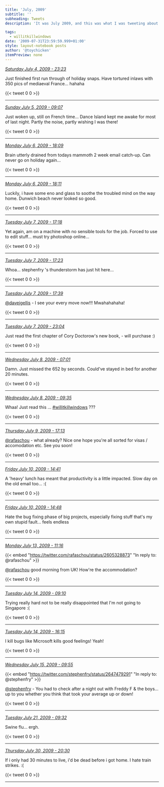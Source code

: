 ```yaml
---
title: 'July, 2009'
subtitle: ''
subheading: Tweets
description: 'It was July 2009, and this was what I was tweeting about...'

tags:
  - willitkillwindows
date: '2009-07-31T23:59:59.999+01:00'
style: layout-notebook posts
author: '@toychicken'
itemPreview: none
---
```


<p><a id="2474866259" href="#2474866259"><em title="2009-07-04T23:23:55.000+01:00">Saturday July 4, 2009 - 23:23</em></a></p>
      
Just finished first run through of holiday snaps. Have tortured inlaws with 350 pics of mediaeval France... hahaha

{{< tweet 0 0 >}}

---

<p><a id="2480210864" href="#2480210864"><em title="2009-07-05T09:07:30.000+01:00">Sunday July 5, 2009 - 09:07</em></a></p>
      
Just woken up, still on French time... Dance Island kept me awake for most of last night. Partly the noise, partly wishing I was there!

{{< tweet 0 0 >}}

---

<p><a id="2499723035" href="#2499723035"><em title="2009-07-06T18:09:26.000+01:00">Monday July 6, 2009 - 18:09</em></a></p>
      
Brain utterly drained from todays mammoth 2 week email catch-up. Can never go on holiday again...

{{< tweet 0 0 >}}

---

<p><a id="2499753186" href="#2499753186"><em title="2009-07-06T18:11:33.000+01:00">Monday July 6, 2009 - 18:11</em></a></p>
      
Luckily, i have some eno and glass to soothe the troubled mind on the way home. Dunwich beach never looked so good.

{{< tweet 0 0 >}}

---

<p><a id="2516218708" href="#2516218708"><em title="2009-07-07T17:18:51.000+01:00">Tuesday July 7, 2009 - 17:18</em></a></p>
      
Yet again, am on a machine with no sensible tools for the job. Forced to use  to edit stuff... must try photoshop online...

{{< tweet 0 0 >}}

---

<p><a id="2516285156" href="#2516285156"><em title="2009-07-07T17:23:01.000+01:00">Tuesday July 7, 2009 - 17:23</em></a></p>
      
Whoa... stephenfry 's thunderstorm has just hit here...

{{< tweet 0 0 >}}

---

<p><a id="2516542290" href="#2516542290"><em title="2009-07-07T17:39:10.000+01:00">Tuesday July 7, 2009 - 17:39</em></a></p>
      
[@davejgellis](https://twitter.com/@davejgellis)  - I see your every move now!!! Mwahahahaha!

{{< tweet 0 0 >}}

---

<p><a id="2521979739" href="#2521979739"><em title="2009-07-07T23:04:09.000+01:00">Tuesday July 7, 2009 - 23:04</em></a></p>
      
Just read the first chapter of Cory Doctorow's new book,  - will purchase :)

{{< tweet 0 0 >}}

---

<p><a id="2528483941" href="#2528483941"><em title="2009-07-08T07:01:00.000+01:00">Wednesday July 8, 2009 - 07:01</em></a></p>
      
Damn. Just missed the 652 by seconds. Could've stayed in bed for another 20 minutes.

{{< tweet 0 0 >}}

---

<p><a id="2529761525" href="#2529761525"><em title="2009-07-08T09:35:14.000+01:00">Wednesday July 8, 2009 - 09:35</em></a></p>
      
Whaa! Just read this  ... [#willitkillwindows](/tags/willitkillwindows) ???

{{< tweet 0 0 >}}

---

<p><a id="2552336253" href="#2552336253"><em title="2009-07-09T17:13:05.000+01:00">Thursday July 9, 2009 - 17:13</em></a></p>
      
[@rafaschou](https://twitter.com/@rafaschou)  - what already? Nice one hope you're all sorted for visas / accomodation etc. See you soon!

{{< tweet 0 0 >}}

---

<p><a id="2568040869" href="#2568040869"><em title="2009-07-10T14:41:54.000+01:00">Friday July 10, 2009 - 14:41</em></a></p>
      
A 'heavy' lunch has meant that productivity is a little impacted. Slow day on the old email too... :(

{{< tweet 0 0 >}}

---

<p><a id="2568126018" href="#2568126018"><em title="2009-07-10T14:48:22.000+01:00">Friday July 10, 2009 - 14:48</em></a></p>
      
Hate the bug fixing phase of big projects, especially fixing stuff that's my own stupid fault... feels endless

{{< tweet 0 0 >}}

---

<p><a id="2612225971" href="#2612225971"><em title="2009-07-13T11:16:12.000+01:00">Monday July 13, 2009 - 11:16</em></a></p>
      
{{< embed "https://twitter.com/rafaschou/status/2605328873" "In reply to: @rafaschou" >}}


[@rafaschou](https://twitter.com/@rafaschou)  good morning from UK! How're the accommodation?

{{< tweet 0 0 >}}

---

<p><a id="2629277208" href="#2629277208"><em title="2009-07-14T09:10:42.000+01:00">Tuesday July 14, 2009 - 09:10</em></a></p>
      
Trying really hard not to be really disappointed that I'm not going to Singapore :(

{{< tweet 0 0 >}}

---

<p><a id="2633504687" href="#2633504687"><em title="2009-07-14T16:15:37.000+01:00">Tuesday July 14, 2009 - 16:15</em></a></p>
      
I kill bugs like Microsoft kills good feelings! Yeah!

{{< tweet 0 0 >}}

---

<p><a id="2648342882" href="#2648342882"><em title="2009-07-15T09:55:28.000+01:00">Wednesday July 15, 2009 - 09:55</em></a></p>
      
{{< embed "https://twitter.com/stephenfry/status/2647479291" "In reply to: @stephenfry" >}}


[@stephenfry](https://twitter.com/@stephenfry)  - You had to check after a night out with Freddy F & the boys... up to you whether you think that took your average up or down!

{{< tweet 0 0 >}}

---

<p><a id="2754902980" href="#2754902980"><em title="2009-07-21T09:32:48.000+01:00">Tuesday July 21, 2009 - 09:32</em></a></p>
      
Swine flu... ergh.

{{< tweet 0 0 >}}

---

<p><a id="2936209075" href="#2936209075"><em title="2009-07-30T20:30:45.000+01:00">Thursday July 30, 2009 - 20:30</em></a></p>
      
If i only had 30 minutes to live, i'd be dead before i got home. I hate train strikes. :(

{{< tweet 0 0 >}}

---
